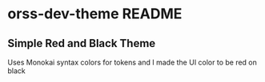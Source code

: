 # orss-dev-theme README

## Simple Red and Black Theme
Uses Monokai syntax colors for tokens and I made the UI color to be red on black
